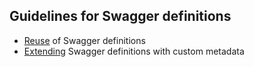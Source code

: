 ## Guidelines for Swagger definitions

* [Reuse](REUSE.md) of Swagger definitions
* [Extending](EXTENSIONS.md) Swagger definitions with custom metadata
